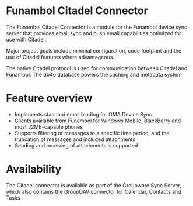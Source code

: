 Funambol Citadel Connector
==========================

The Funambol Citadel Connector is a module for the Funambol device sync server that provides email sync and push email capabilities optimized for use with Citadel.

Major project goals include minimal configuration, code footprint and the use of Citadel features where advantageous.

The native Citadel protocol is used for communication between Citadel and Funambol. The db4o database powers the caching and metadata system

Feature overview
================

 * Implements standard email binding for OMA Device Sync
 * Clients available from Funambol for Windows Mobile, BlackBerry and most J2ME-capable phones
 * Supports filtering of messages to a specific time period, and the truncation of messages and included attachments
 * Sending and receiving of attachments is supported


Availability
============

The Citadel connector is available as part of the Groupware Sync Server, which also contains the GroupDAV connector for Calendar, Contacts and Tasks